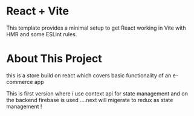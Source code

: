 # React + Vite

This template provides a minimal setup to get React working in Vite with HMR and some ESLint rules.

# About This Project

this is a store build on react which covers basic functionality of an e-commerce app

This is first version where i use context api for state management and on the backend firebase is used ....next will migerate to redux as state management !
